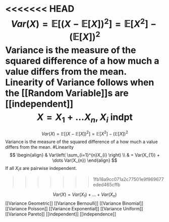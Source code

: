 <<<<<<< HEAD
$$Var(X)=\mathbb{E}[(X-\mathbb{E}[X])^2]=\mathbb{E}[X^2]-(\mathbb{E}[X])^2$$ Variance is the measure of the squared difference of a how much a value differs from the mean. 
Linearity of Variance follows when the [[Random Variable]]s are [[independent]]
$$
	X = X_{1}+\dots X_{n}, X_{i} \text{ indpt}
$$
=======
$$Var(X)=\mathbb{E}[(X-\mathbb{E}[X])^2]=\mathbb{E}[X^2]-(\mathbb{E}[X])^2$$ Variance is the measure of the squared difference of a how much a value differs from the mean.
#Linearity
$$
\begin{align}
	& Var\left( \sum_{i=1}^{n}X_{i} \right) \\
	& = Var(X_{1}) + \dots Var(X_{n})
\end{align}
$$
If all $X_{i}s$ are pairwise independent.
>>>>>>> 1fb18a9cc071a2c77501e9f969677eded465cffb

$$
Var(X) = Var(X_{1})+\dots + Var(X_{n})
$$
[[Variance Geometric]]
[[Variance Bernoulli]]
[[Variance Binomial]]
[[Variance Poisson]]
[[Variance Exponential]]
[[Variance Uniform]]
[[Variance Pareto]]
[[independent]] [[independence]]